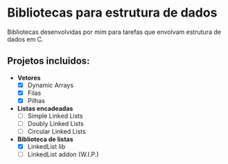 # Bibliotecas para estrutura de dados
Bibliotecas desenvolvidas por mim para tarefas que envolvam estrutura de dados em C.
</br>

## Projetos incluidos:
- **Vetores**
  - [x] Dynamic Arrays
  - [x] Filas
  - [x] Pilhas

- **Listas encadeadas**
  - [ ] Simple Linked Lists
  - [ ] Doubly Linked Lists
  - [ ] Circular Linked Lists

- **Biblioteca de listas**
  - [x] LinkedList lib
  - [ ] LinkedList addon (W.I.P.)
